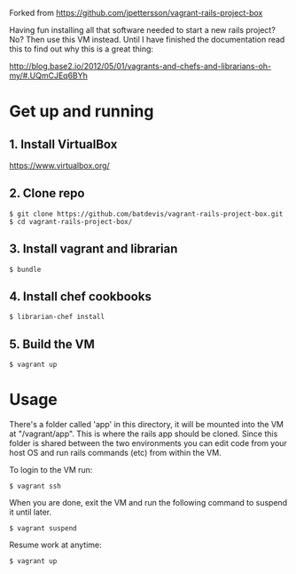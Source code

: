 Forked from https://github.com/jpettersson/vagrant-rails-project-box

Having fun installing all that software needed to start a new rails project? No? Then use this VM instead. Until I have finished the documentation read this to find out why this is a great thing: 

http://blog.base2.io/2012/05/01/vagrants-and-chefs-and-librarians-oh-my/#.UQmCJEq6BYh

# Get up and running

## 1. Install VirtualBox
https://www.virtualbox.org/

## 2. Clone repo
``
  $ git clone https://github.com/batdevis/vagrant-rails-project-box.git
  $ cd vagrant-rails-project-box/
``

## 3. Install vagrant and librarian
``
  $ bundle
``

## 4. Install chef cookbooks
``
  $ librarian-chef install
``

## 5. Build the VM
``
  $ vagrant up
``

# Usage

There's a folder called 'app' in this directory, it will be mounted into the VM at "/vagrant/app". This is where the rails app should be cloned. Since this folder is shared between the two environments you can edit code from your host OS and run rails commands (etc) from within the VM.

To login to the VM run:

``
  $ vagrant ssh
``

When you are done, exit the VM and run the following command to suspend it until later.

``
  $ vagrant suspend
``

Resume work at anytime:

``
  $ vagrant up
``

